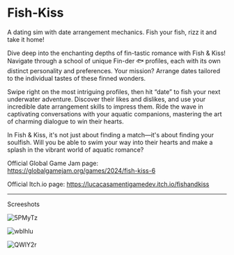 # Fish-Kiss

A dating sim with date arrangement mechanics. Fish your fish, rizz it and take it home!

Dive deep into the enchanting depths of fin-tastic romance with Fish & Kiss!
Navigate through a school of unique Fin-der 🐟 profiles, each with its own distinct personality and preferences. Your mission? Arrange dates tailored to the individual tastes of these finned wonders.

Swipe right on the most intriguing profiles, then hit “date” to fish your next underwater adventure.
Discover their likes and dislikes, and use your incredible date arrangement skills to impress them.
Ride the wave in captivating conversations with your aquatic companions, mastering the art of charming dialogue to win their hearts.

In Fish & Kiss, it's not just about finding a match—it's about finding your soulfish.
Will you be able to swim your way into their hearts and make a splash in the vibrant world of aquatic romance?

Official Global Game Jam page: https://globalgamejam.org/games/2024/fish-kiss-6

Official Itch.io page: https://lucacasamentigamedev.itch.io/fishandkiss

---

Screeshots

![5PMyTz](https://github.com/user-attachments/assets/6e13ade5-41ba-41ba-804b-9149a1ed11a9)

![wblhlu](https://github.com/user-attachments/assets/c30a4917-6268-4ffa-8a25-efc48b3edd44)

![QWlY2r](https://github.com/user-attachments/assets/5772e860-0fd7-45d0-ae99-11d7d9fdf150)
